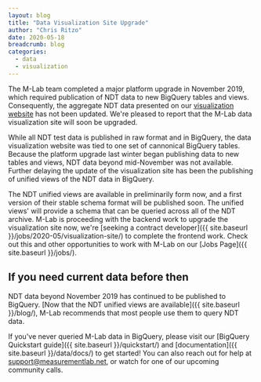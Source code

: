 ```yaml
---
layout: blog
title: "Data Visualization Site Upgrade"
author: "Chris Ritzo"
date: 2020-05-18
breadcrumb: blog
categories:
  - data
  - visualization
---
```


The M-Lab team completed a major platform upgrade in November 2019, which required publication of NDT data to new BigQuery tables and views. Consequently, the aggregate NDT data presented on our [visualization website](https://viz.measurementlab.net) has not been updated. We're pleased to report that the M-Lab data visualization site will soon be upgraded.<!--more-->

While all NDT test data is published in raw format and in BigQuery, the data visualization website was tied to one set of cannonical BigQuery tables. Because the platform upgrade last winter began publishing data to new tables and views, NDT data beyond mid-November was not available. Further delaying the update of the visualization site has been the publishing of unified views of the NDT data in BigQuery.

The NDT unified views are available in preliminarily form now, and a first version of their stable schema format will be published soon. The unified views' will provide a schema that can be queried across all of the NDT archive. M-Lab is proceeding with the backend work to upgrade the visualization site now, we're [seeking a contract developer]({{ site.baseurl }}/jobs/2020-05/visualization-site/) to complete the frontend work. Check out this and other opportunities to work with M-Lab on our [Jobs Page]({{ site.baseurl }}/jobs/).

## If you need current data before then

NDT data beyond November 2019 has continued to be published to BigQuery. [Now that the NDT unified views are available]({{ site.baseurl }}/blog/), M-Lab recommends that most people use them to query NDT data.

If you've never queried M-Lab data in BigQuery, please visit our [BigQuery Quickstart guide]({{ site.baseurl }}/quickstart/) and [documentation]({{ site.baseurl }}/data/docs/) to get started! You can also reach out for help at support@measurementlab.net, or watch for one of our upcoming community calls.
